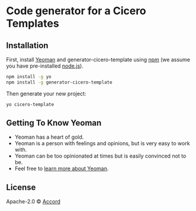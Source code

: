 # Code generator for a Cicero Templates

## Installation

First, install [Yeoman](http://yeoman.io) and generator-cicero-template using [npm](https://www.npmjs.com/) \(we assume you have pre-installed [node.js](https://nodejs.org/)\).

```bash
npm install -g yo
npm install -g generator-cicero-template
```

Then generate your new project:

```bash
yo cicero-template
```

## Getting To Know Yeoman

* Yeoman has a heart of gold.
* Yeoman is a person with feelings and opinions, but is very easy to work with.
* Yeoman can be too opinionated at times but is easily convinced not to be.
* Feel free to [learn more about Yeoman](http://yeoman.io/).

## License

Apache-2.0 © [Accord](https://github.com/accordproject/cicero)


